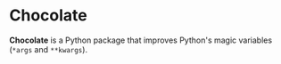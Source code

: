 # Chocolate

**Chocolate** is a Python package that improves Python's magic variables (`*args` and `**kwargs`).
